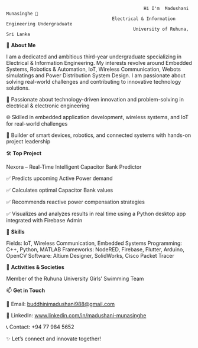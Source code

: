                                                         Hi I'm  Madushani Munasinghe 👋
                                            Electrical & Information Engineering Undergraduate
                                                    University of Ruhuna, Sri Lanka

🚀 **About Me**

I am a dedicated and ambitious third-year undergraduate specializing in Electrical & Information Engineering. My interests revolve around Embedded Systems, Robotics & Automation, IoT, Wireless Communication, Webots simulatings  and Power Distribution System Design. I am passionate about solving real-world challenges and contributing to innovative technology solutions.

🔬 Passionate about technology-driven innovation and problem-solving in electrical & electronic engineering

🌐 Skilled in embedded application development, wireless systems, and IoT for real-world challenges

🤖 Builder of smart devices, robotics, and connected systems with hands-on project leadership

🛠️ **Top Project**

Nexora – Real-Time Intelligent Capacitor Bank Predictor

✅ Predicts upcoming Active Power demand

✅ Calculates optimal Capacitor Bank values

✅ Recommends reactive power compensation strategies

✅ Visualizes and analyzes results in real time using a Python desktop app integrated with Firebase Admin

💼 **Skills**

Fields: IoT, Wireless Communication, Embedded Systems
Programming: C++, Python, MATLAB
Frameworks: NodeRED, Firebase, Flutter, Arduino, OpenCV
Software: Altium Designer, SolidWorks, Cisco Packet Tracer

🎵 **Activities & Societies**

Member of the Ruhuna University Girls’ Swimming Team

📫 **Get in Touch**

📧 Email: buddhinimadushani988@gmail.com

🔗 LinkedIn: www.linkedin.com/in/madushani-munasinghe

📞 Contact: +94 77 984 5652

✨ Let’s connect and innovate together!

